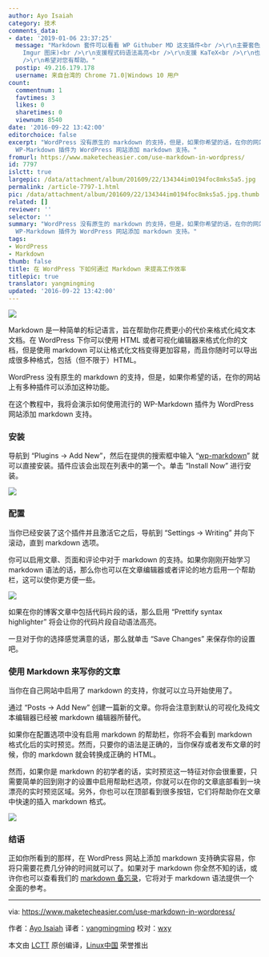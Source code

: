 ```yaml
---
author: Ayo Isaiah
category: 技术
comments_data:
- date: '2019-01-06 23:37:25'
  message: "Markdown 套件可以看看 WP Githuber MD 这支插件<br />\r\n主要套色是所见及所得，图片随便复制贴上 (可传到
    Imgur 图床)<br />\r\n支援程式码语法高亮<br />\r\n支援 KaTeX<br />\r\n也支援热门的 mermaid.js 等序列图、画流程图的套件。<br
    />\r\n希望对您有帮助。"
  postip: 49.216.179.178
  username: 来自台湾的 Chrome 71.0|Windows 10 用户
count:
  commentnum: 1
  favtimes: 3
  likes: 0
  sharetimes: 0
  viewnum: 8540
date: '2016-09-22 13:42:00'
editorchoice: false
excerpt: "WordPress 没有原生的 markdown 的支持，但是，如果你希望的话，在你的网站上有多种插件可以添加这种功能。\r\n在这个教程中，我将会演示如何使用流行的
  WP-Markdown 插件为 WordPress 网站添加 markdown 支持。"
fromurl: https://www.maketecheasier.com/use-markdown-in-wordpress/
id: 7797
islctt: true
largepic: /data/attachment/album/201609/22/134344im0194foc8mks5a5.jpg
permalink: /article-7797-1.html
pic: /data/attachment/album/201609/22/134344im0194foc8mks5a5.jpg.thumb.jpg
related: []
reviewer: ''
selector: ''
summary: "WordPress 没有原生的 markdown 的支持，但是，如果你希望的话，在你的网站上有多种插件可以添加这种功能。\r\n在这个教程中，我将会演示如何使用流行的
  WP-Markdown 插件为 WordPress 网站添加 markdown 支持。"
tags:
- WordPress
- Markdown
thumb: false
title: 在 WordPress 下如何通过 Markdown 来提高工作效率
titlepic: true
translator: yangmingming
updated: '2016-09-22 13:42:00'
---
```


![](/data/attachment/album/201609/22/134344im0194foc8mks5a5.jpg)


Markdown 是一种简单的标记语言，旨在帮助你花费更小的代价来格式化纯文本文档。在 WordPress 下你可以使用 HTML 或者可视化编辑器来格式化你的文档，但是使用 markdown 可以让格式化文档变得更加容易，而且你随时可以导出成很多种格式，包括（但不限于）HTML。


WordPress 没有原生的 markdown 的支持，但是，如果你希望的话，在你的网站上有多种插件可以添加这种功能。


在这个教程中，我将会演示如何使用流行的 WP-Markdown 插件为 WordPress 网站添加 markdown 支持。


### 安装


导航到 “Plugins -> Add New”，然后在提供的搜索框中输入 “[wp-markdown](https://wordpress.org/plugins/wp-markdown/)” 就可以直接安装。插件应该会出现在列表中的第一个。单击 “Install Now” 进行安装。


![](/data/attachment/album/201609/22/134404cjd5ovgmokkna54g.png)


### 配置


当你已经安装了这个插件并且激活它之后，导航到 “Settings -> Writing” 并向下滚动，直到 markdown 选项。


你可以启用文章、页面和评论中对于 markdown 的支持。如果你刚刚开始学习 markdown 语法的话，那么你也可以在文章编辑器或者评论的地方启用一个帮助栏，这可以使你更方便一些。


![](/data/attachment/album/201609/22/134503oe050jhvxqv304u0.png)


如果在你的博客文章中包括代码片段的话，那么启用 “Prettify syntax highlighter” 将会让你的代码片段自动语法高亮。


一旦对于你的选择感觉满意的话，那么就单击 “Save Changes” 来保存你的设置吧。


### 使用 Markdown 来写你的文章


当你在自己网站中启用了 markdown 的支持，你就可以立马开始使用了。


通过 “Posts -> Add New” 创建一篇新的文章。你将会注意到默认的可视化及纯文本编辑器已经被 markdown 编辑器所替代。


如果你在配置选项中没有启用 markdown 的帮助栏，你将不会看到 markdown 格式化后的实时预览。然而，只要你的语法是正确的，当你保存或者发布文章的时候，你的 markdown 就会转换成正确的 HTML。


然而，如果你是 markdown 的初学者的话，实时预览这一特征对你会很重要，只需要简单的回到刚才的设置中启用帮助栏选项，你就可以在你的文章底部看到一块漂亮的实时预览区域。另外，你也可以在顶部看到很多按钮，它们将帮助你在文章中快速的插入 markdown 格式。


![](/data/attachment/album/201609/22/134526s4av9fufxlf33nfn.png)


### 结语


正如你所看到的那样，在 WordPress 网站上添加 markdown 支持确实容易，你将只需要花费几分钟的时间就可以了。如果对于 markdown 你全然不知的话，或许你也可以查看我们的 [markdown 备忘录](https://www.maketecheasier.com/productive-with-markdown-cheatsheet/)，它将对于 markdown 语法提供一个全面的参考。




---


via: <https://www.maketecheasier.com/use-markdown-in-wordpress/>


作者：[Ayo Isaiah](https://www.maketecheasier.com/author/ayoisaiah/) 译者：[yangmingming](https://github.com/yangmingming) 校对：[wxy](https://github.com/wxy)


本文由 [LCTT](https://github.com/LCTT/TranslateProject) 原创编译，[Linux中国](https://linux.cn/) 荣誉推出